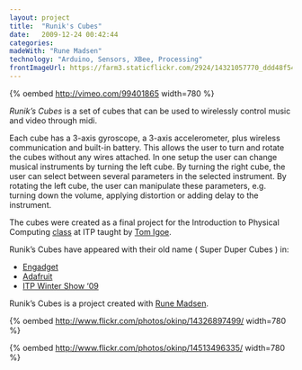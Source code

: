 ```yaml
---
layout: project
title:  "Runik's Cubes"
date:   2009-12-24 00:42:44
categories: 
madeWith: "Rune Madsen"
technology: "Arduino, Sensors, XBee, Processing"
frontImageUrl: https://farm3.staticflickr.com/2924/14321057770_ddd48f542a_o.png
---
```


{% oembed http://vimeo.com/99401865 width=780 %}

*Runik’s Cubes* is a set of cubes that can be used to wirelessly control music and video through midi.

Each cube has a 3-axis gyroscope, a 3-axis accelerometer, plus wireless communication and built-in battery. This allows the user to turn and rotate the cubes without any wires attached. In one setup the user can change musical instruments by turning the left cube. By turning the right cube, the user can select between several parameters in the selected instrument. By rotating the left cube, the user can manipulate these parameters, e.g. turning down the volume, applying distortion or adding delay to the instrument.

The cubes were created as a final project for the Introduction to Physical Computing [class][pcomp-url] at ITP taught by [Tom Igoe][igoe-url].

Runik’s Cubes have appeared with their old name ( Super Duper Cubes ) in:

- [Engadget][engadget-ref]
- [Adafruit][adafruit-ref]
- [ITP Winter Show ‘09][itp-show-ref]

Runik’s Cubes is a project created with [Rune Madsen][rune-url].

{% oembed http://www.flickr.com/photos/okinp/14326897499/ width=780 %}

{% oembed http://www.flickr.com/photos/okinp/14513496335/ width=780 %}


[rune-url]: http://runemadsen.com/
[pcomp-url]: http://itp.nyu.edu/physcomp/
[igoe-url]: http://tigoe.net/
[engadget-ref]: http://www.engadget.com/2009/12/23/highlights-from-nyus-itp-winter-show-2009/
[adafruit-ref]: http://www.adafruit.com/blog/2009/12/22/itp-winter-show-2009-our-favorites/
[itp-show-ref]: http://itp.nyu.edu/shows/winter2009/super-duper-cubes/
